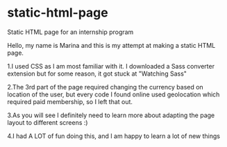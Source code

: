 # static-html-page
Static HTML page for an internship program

Hello, my name is Marina and this is my attempt at making a static HTML page. 


1.I used CSS as I am most familiar with it. I downloaded a Sass converter extension but for some reason, it got stuck at "Watching Sass"

2.The 3rd part of the page required changing the currency based on location of the user, but every code I found online used geolocation which required paid membership, so I left that out.

3.As you will see I definitely need to learn more about adapting the page layout to different screens :)

4.I had A LOT of fun doing this, and I am happy to learn a lot of new things
